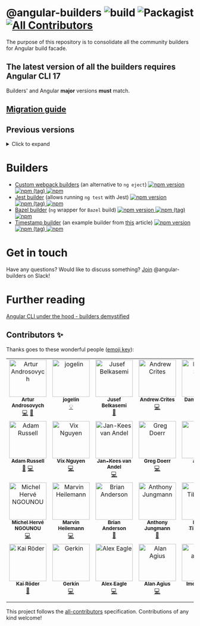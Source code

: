 # @angular-builders ![build](https://github.com/just-jeb/angular-builders/workflows/ci/badge.svg) ![Packagist](https://img.shields.io/packagist/l/doctrine/orm.svg) [![All Contributors](https://img.shields.io/badge/all_contributors-8-orange.svg?style=flat-square)](#contributors)

The purpose of this repository is to consolidate all the community builders for Angular build facade.

## The latest version of all the builders requires Angular CLI 17

Builders' and Angular **major** versions **must** match.

## [Migration guide](./MIGRATION.MD)

## Previous versions

<details>
  <summary>Click to expand</summary>

- [Version 16](https://github.com/just-jeb/angular-builders/tree/16.x.x)
- [Version 15](https://github.com/just-jeb/angular-builders/tree/15.x.x)
- [Version 14](https://github.com/just-jeb/angular-builders/tree/14.x.x)
- [Version 13](https://github.com/just-jeb/angular-builders/tree/13.x.x)
- [Version 12](https://github.com/just-jeb/angular-builders/tree/12.x.x)
- [Version 11](https://github.com/just-jeb/angular-builders/tree/11.x.x)
- [Version 10](https://github.com/just-jeb/angular-builders/tree/10.x.x)
- [Version 9](https://github.com/just-jeb/angular-builders/tree/9.x.x)
- [Version 8](https://github.com/just-jeb/angular-builders/tree/8.x.x)
- [Version 7](https://github.com/just-jeb/angular-builders/tree/7.x.x)

</details>

# Builders

- [Custom webpack builders](./packages/custom-webpack) (an alternative to `ng eject`) [![npm version](https://img.shields.io/npm/v/@angular-builders/custom-webpack.svg) ![npm (tag)](https://img.shields.io/npm/v/@angular-builders/custom-webpack/next.svg) ![npm](https://img.shields.io/npm/dm/@angular-builders/custom-webpack.svg)](https://www.npmjs.com/package/@angular-builders/custom-webpack)
- [Jest builder](./packages/jest) (allows running `ng test` with Jest) [![npm version](https://img.shields.io/npm/v/@angular-builders/jest.svg) ![npm (tag)](https://img.shields.io/npm/v/@angular-builders/jest/next.svg) ![npm](https://img.shields.io/npm/dm/@angular-builders/jest.svg)](https://www.npmjs.com/package/@angular-builders/jest)
- [Bazel builder](./packages/bazel) (`ng` wrapper for `Bazel` build) [![npm version](https://img.shields.io/npm/v/@angular-builders/bazel.svg) ![npm (tag)](https://img.shields.io/npm/v/@angular-builders/bazel/next.svg) ![npm](https://img.shields.io/npm/dm/@angular-builders/bazel.svg)](https://www.npmjs.com/package/@angular-builders/bazek)
- [Timestamp builder](./packages/timestamp) (an example builder from [this](https://medium.com/@justjeb/angular-cli-6-under-the-hood-builders-demystified-f0690ebcf01) article) [![npm version](https://img.shields.io/npm/v/@angular-builders/timestamp.svg) ![npm (tag)](https://img.shields.io/npm/v/@angular-builders/timestamp/next.svg) ![npm](https://img.shields.io/npm/dm/@angular-builders/timestamp.svg)](https://www.npmjs.com/package/@angular-builders/timestamp)

# Get in touch

Have any questions? Would like to discuss something?
[Join](https://join.slack.com/t/angular-builders/shared_invite/enQtODM2MjU5MTYyMDk2LTcxODQ3NTExNDZkM2U0NWQ2NmVmZTAwZWNmOThhYjg4ZDlmMGFlNDZmYWQxYzU5ODIzYjdmZGFmNmUxNDBlY2E) @angular-builders on Slack!

# Further reading

[Angular CLI under the hood - builders demystified](https://www.justjeb.com/post/angular-cli-under-the-hood-builders-demystified)

## Contributors ✨

Thanks goes to these wonderful people ([emoji key](https://allcontributors.org/docs/en/emoji-key)):

<!-- ALL-CONTRIBUTORS-LIST:START - Do not remove or modify this section -->
<!-- prettier-ignore-start -->
<!-- markdownlint-disable -->
<table>
  <tbody>
    <tr>
      <td align="center" valign="top" width="14.28%"><a href="https://medium.com/@overthesanity"><img src="https://avatars1.githubusercontent.com/u/7337691?v=4?s=100" width="100px;" alt="Artur Androsovych"/><br /><sub><b>Artur Androsovych</b></sub></a><br /><a href="https://github.com/just-jeb/angular-builders/commits?author=arturovt" title="Code">💻</a> <a href="#question-arturovt" title="Answering Questions">💬</a></td>
      <td align="center" valign="top" width="14.28%"><a href="https://github.com/jogelin"><img src="https://avatars2.githubusercontent.com/u/954509?v=4?s=100" width="100px;" alt="jogelin"/><br /><sub><b>jogelin</b></sub></a><br /><a href="#example-jogelin" title="Examples">💡</a></td>
      <td align="center" valign="top" width="14.28%"><a href="https://github.com/jusefb"><img src="https://avatars2.githubusercontent.com/u/3741868?v=4?s=100" width="100px;" alt="Jusef Belkasemi"/><br /><sub><b>Jusef Belkasemi</b></sub></a><br /><a href="https://github.com/just-jeb/angular-builders/commits?author=jusefb" title="Documentation">📖</a></td>
      <td align="center" valign="top" width="14.28%"><a href="https://medium.com/@ExplosionPills/"><img src="https://avatars0.githubusercontent.com/u/1308273?v=4?s=100" width="100px;" alt="Andrew Crites"/><br /><sub><b>Andrew Crites</b></sub></a><br /><a href="https://github.com/just-jeb/angular-builders/commits?author=ajcrites" title="Code">💻</a></td>
      <td align="center" valign="top" width="14.28%"><a href="https://www.strangeplanet.fr"><img src="https://avatars3.githubusercontent.com/u/41597?v=4?s=100" width="100px;" alt="Damien Sorel"/><br /><sub><b>Damien Sorel</b></sub></a><br /><a href="https://github.com/just-jeb/angular-builders/commits?author=mistic100" title="Code">💻</a></td>
      <td align="center" valign="top" width="14.28%"><a href="https://wesleygrimes.com"><img src="https://avatars0.githubusercontent.com/u/324308?v=4?s=100" width="100px;" alt="Wes Grimes"/><br /><sub><b>Wes Grimes</b></sub></a><br /><a href="https://github.com/just-jeb/angular-builders/commits?author=wesleygrimes" title="Code">💻</a></td>
      <td align="center" valign="top" width="14.28%"><a href="https://github.com/michaeljota"><img src="https://avatars0.githubusercontent.com/u/10507776?v=4?s=100" width="100px;" alt="Michael De Abreu"/><br /><sub><b>Michael De Abreu</b></sub></a><br /><a href="https://github.com/just-jeb/angular-builders/commits?author=michaeljota" title="Code">💻</a></td>
    </tr>
    <tr>
      <td align="center" valign="top" width="14.28%"><a href="https://github.com/a1russell"><img src="https://avatars0.githubusercontent.com/u/241628?v=4?s=100" width="100px;" alt="Adam Russell"/><br /><sub><b>Adam Russell</b></sub></a><br /><a href="https://github.com/just-jeb/angular-builders/issues?q=author%3Aa1russell" title="Bug reports">🐛</a> <a href="https://github.com/just-jeb/angular-builders/commits?author=a1russell" title="Code">💻</a></td>
      <td align="center" valign="top" width="14.28%"><a href="https://www.facebook.com/onfocus.vi"><img src="https://avatars0.githubusercontent.com/u/19356181?v=4?s=100" width="100px;" alt="Vix Nguyen"/><br /><sub><b>Vix Nguyen</b></sub></a><br /><a href="https://github.com/just-jeb/angular-builders/commits?author=vixnguyen" title="Code">💻</a></td>
      <td align="center" valign="top" width="14.28%"><a href="https://github.com/jankeesvanandel"><img src="https://avatars1.githubusercontent.com/u/272120?v=4?s=100" width="100px;" alt="Jan-Kees van Andel"/><br /><sub><b>Jan-Kees van Andel</b></sub></a><br /><a href="https://github.com/just-jeb/angular-builders/commits?author=jankeesvanandel" title="Code">💻</a></td>
      <td align="center" valign="top" width="14.28%"><a href="https://github.com/gdoerr"><img src="https://avatars2.githubusercontent.com/u/6474127?v=4?s=100" width="100px;" alt="Greg Doerr"/><br /><sub><b>Greg Doerr</b></sub></a><br /><a href="https://github.com/just-jeb/angular-builders/commits?author=gdoerr" title="Code">💻</a></td>
      <td align="center" valign="top" width="14.28%"><a href="https://github.com/arluko"><img src="https://avatars0.githubusercontent.com/u/70697565?v=4?s=100" width="100px;" alt="arluko"/><br /><sub><b>arluko</b></sub></a><br /><a href="https://github.com/just-jeb/angular-builders/commits?author=arluko" title="Code">💻</a></td>
      <td align="center" valign="top" width="14.28%"><a href="https://github.com/zauni"><img src="https://avatars0.githubusercontent.com/u/663845?v=4?s=100" width="100px;" alt="Matthias Zaunseder"/><br /><sub><b>Matthias Zaunseder</b></sub></a><br /><a href="https://github.com/just-jeb/angular-builders/commits?author=zauni" title="Code">💻</a></td>
      <td align="center" valign="top" width="14.28%"><a href="https://github.com/sonallux"><img src="https://avatars3.githubusercontent.com/u/13821543?v=4?s=100" width="100px;" alt="Jonas"/><br /><sub><b>Jonas</b></sub></a><br /><a href="https://github.com/just-jeb/angular-builders/commits?author=sonallux" title="Code">💻</a></td>
    </tr>
    <tr>
      <td align="center" valign="top" width="14.28%"><a href="https://github.com/michelherv"><img src="https://avatars1.githubusercontent.com/u/12019057?v=4?s=100" width="100px;" alt="Michel Hervé NGOUNOU"/><br /><sub><b>Michel Hervé NGOUNOU</b></sub></a><br /><a href="https://github.com/just-jeb/angular-builders/commits?author=michelherv" title="Code">💻</a></td>
      <td align="center" valign="top" width="14.28%"><a href="https://marvin.digital/"><img src="https://avatars3.githubusercontent.com/u/11534760?v=4?s=100" width="100px;" alt="Marvin Heilemann"/><br /><sub><b>Marvin Heilemann</b></sub></a><br /><a href="https://github.com/just-jeb/angular-builders/commits?author=muuvmuuv" title="Code">💻</a></td>
      <td align="center" valign="top" width="14.28%"><a href="https://github.com/briananderson1222"><img src="https://avatars2.githubusercontent.com/u/4603907?v=4?s=100" width="100px;" alt="Brian Anderson"/><br /><sub><b>Brian Anderson</b></sub></a><br /><a href="#question-briananderson1222" title="Answering Questions">💬</a></td>
      <td align="center" valign="top" width="14.28%"><a href="https://github.com/AnthonyJungmann"><img src="https://avatars.githubusercontent.com/u/8911909?v=4?s=100" width="100px;" alt="Anthony Jungmann"/><br /><sub><b>Anthony Jungmann</b></sub></a><br /><a href="https://github.com/just-jeb/angular-builders/commits?author=AnthonyJungmann" title="Documentation">📖</a></td>
      <td align="center" valign="top" width="14.28%"><a href="http://matheo.co"><img src="https://avatars.githubusercontent.com/u/260185?v=4?s=100" width="100px;" alt="Mateo Tibaquirá"/><br /><sub><b>Mateo Tibaquirá</b></sub></a><br /><a href="https://github.com/just-jeb/angular-builders/commits?author=matheo" title="Code">💻</a></td>
      <td align="center" valign="top" width="14.28%"><a href="https://juri.dev"><img src="https://avatars.githubusercontent.com/u/542458?v=4?s=100" width="100px;" alt="Juri Strumpflohner"/><br /><sub><b>Juri Strumpflohner</b></sub></a><br /><a href="https://github.com/just-jeb/angular-builders/commits?author=juristr" title="Code">💻</a></td>
      <td align="center" valign="top" width="14.28%"><a href="https://www.git-pull.com"><img src="https://avatars.githubusercontent.com/u/26336?v=4?s=100" width="100px;" alt="Tony Narlock"/><br /><sub><b>Tony Narlock</b></sub></a><br /><a href="https://github.com/just-jeb/angular-builders/commits?author=tony" title="Documentation">📖</a></td>
    </tr>
    <tr>
      <td align="center" valign="top" width="14.28%"><a href="https://github.com/kroeder"><img src="https://avatars.githubusercontent.com/u/5478899?v=4?s=100" width="100px;" alt="Kai Röder"/><br /><sub><b>Kai Röder</b></sub></a><br /><a href="https://github.com/just-jeb/angular-builders/commits?author=kroeder" title="Documentation">📖</a></td>
      <td align="center" valign="top" width="14.28%"><a href="https://www.gerkindevelopment.net"><img src="https://avatars.githubusercontent.com/u/8212504?v=4?s=100" width="100px;" alt="Gerkin"/><br /><sub><b>Gerkin</b></sub></a><br /><a href="https://github.com/just-jeb/angular-builders/commits?author=GerkinDev" title="Code">💻</a></td>
      <td align="center" valign="top" width="14.28%"><a href="http://alexeagle.github.io"><img src="https://avatars.githubusercontent.com/u/47395?v=4?s=100" width="100px;" alt="Alex Eagle"/><br /><sub><b>Alex Eagle</b></sub></a><br /><a href="https://github.com/just-jeb/angular-builders/commits?author=alexeagle" title="Code">💻</a></td>
      <td align="center" valign="top" width="14.28%"><a href="https://github.com/alan-agius4"><img src="https://avatars.githubusercontent.com/u/17563226?v=4?s=100" width="100px;" alt="Alan Agius"/><br /><sub><b>Alan Agius</b></sub></a><br /><a href="https://github.com/just-jeb/angular-builders/commits?author=alan-agius4" title="Code">💻</a></td>
      <td align="center" valign="top" width="14.28%"><a href="https://github.com/lme-agicap"><img src="https://avatars.githubusercontent.com/u/116797118?v=4?s=100" width="100px;" alt="lme-agicap"/><br /><sub><b>lme-agicap</b></sub></a><br /><a href="https://github.com/just-jeb/angular-builders/commits?author=lme-agicap" title="Code">💻</a></td>
      <td align="center" valign="top" width="14.28%"><a href="https://github.com/flavianh"><img src="https://avatars.githubusercontent.com/u/5397842?v=4?s=100" width="100px;" alt="Flavian Hautbois"/><br /><sub><b>Flavian Hautbois</b></sub></a><br /><a href="https://github.com/just-jeb/angular-builders/commits?author=flavianh" title="Documentation">📖</a></td>
      <td align="center" valign="top" width="14.28%"><a href="https://github.com/phuctv95"><img src="https://avatars.githubusercontent.com/u/20752858?v=4?s=100" width="100px;" alt="Phuc"/><br /><sub><b>Phuc</b></sub></a><br /><a href="https://github.com/just-jeb/angular-builders/commits?author=phuctv95" title="Documentation">📖</a></td>
    </tr>
  </tbody>
</table>

<!-- markdownlint-restore -->
<!-- prettier-ignore-end -->

<!-- ALL-CONTRIBUTORS-LIST:END -->

This project follows the [all-contributors](https://github.com/all-contributors/all-contributors) specification. Contributions of any kind welcome!
